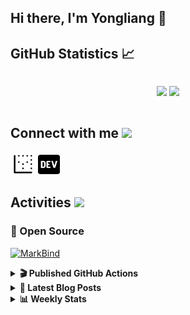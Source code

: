 ## Hi there, I'm Yongliang 👋 

## GitHub Statistics :chart_with_upwards_trend:
<div align="center">
<div style="display: flex; align-items: center; justify-content: center;">

[![](https://github-readme-stats.vercel.app/api?username=tlylt&show_icons=true&theme=tokyonight&hide_border=true&locale=en)](https://github.com/tlylt)
[![](https://github-readme-streak-stats.herokuapp.com/?user=tlylt&theme=tokyonight&hide_border=true)](https://github.com/tlylt)
</div>
</div>

## Connect with me <img src="https://media.giphy.com/media/2wh5K5yE3ulp3xgYcG/giphy-downsized.gif" width="30">

<a href="https://www.yongliangliu.com/" target="_blank"><img align="center" src="static/site-icon.png" alt="yongliangliu.com" height="40" width="40" /></a>
<a href="https://dev.to/tlylt" target="_blank"><img align="center" src="static/dev-badge.svg" alt="dev.to/tlylt" height="35" width="35" /></a>

## Activities <img src="https://media.giphy.com/media/WUlplcMpOCEmTGBtBW/giphy.gif" width="30">

### 🔭 Open Source

[![MarkBind](https://github-readme-stats.vercel.app/api/pin/?username=markbind&repo=markbind)](https://github.com/MarkBind/markbind)

<details>
<summary> <b>🎬 Published GitHub Actions </b> </summary>

[![install-graphviz](https://github-readme-stats.vercel.app/api/pin/?username=tlylt&repo=install-graphviz)](https://github.com/tlylt/install-graphviz)

[![reposense-action](https://github-readme-stats.vercel.app/api/pin/?username=tlylt&repo=reposense-action)](https://github.com/tlylt/reposense-action)

[![markbin-action](https://github-readme-stats.vercel.app/api/pin/?username=markbind&repo=markbind-action)](https://github.com/MarkBind/markbind-action)

</details>

<details>
<summary> <b>📕 Latest Blog Posts</b> </summary>

<!-- BLOG-POST-LIST:START -->
- [Open Source Software &lpar;OSS&rpar; Developer Journey](https://www.yongliangliu.com/blog/oss-dev-logs/)
- [Crossing abstraction barrier between parent and child class](https://www.yongliangliu.com/blog/cross-abstraction-barrier-between-parent-child/)
- [Intermediate GitHub CI Workflow Walk Through](https://www.yongliangliu.com/blog/intermediate-github-ci-workflow-walk-through/)
- [RooFind](https://www.yongliangliu.com/blog/roofind/)
- [Prove that the problem of determining whether a graph is connected is evasive](https://www.yongliangliu.com/blog/prove-graph-check-connected-evasive/)
<!-- BLOG-POST-LIST:END -->

</details>

<details>
<summary> <b>📊 Weekly Stats</b> </summary>

<!--START_SECTION:waka-->
![Code Time](http://img.shields.io/badge/Code%20Time-0%20secs-blue)

**🐱 My GitHub Data** 

> 🏆 3,391 Contributions in the Year 2022
 > 
> 📦 291.3 kB Used in GitHub's Storage 
 > 
> 🚫 Not Opted to Hire
 > 
> 📜 117 Public Repositories 
 > 
> 🔑 17 Private Repositories  
 > 
**I'm an Early 🐤** 

```text
🌞 Morning    412 commits    ██████░░░░░░░░░░░░░░░░░░░   26.16% 
🌆 Daytime    444 commits    ███████░░░░░░░░░░░░░░░░░░   28.19% 
🌃 Evening    589 commits    █████████░░░░░░░░░░░░░░░░   37.4% 
🌙 Night      130 commits    ██░░░░░░░░░░░░░░░░░░░░░░░   8.25%

```
📅 **I'm Most Productive on Sunday** 

```text
Monday       196 commits    ███░░░░░░░░░░░░░░░░░░░░░░   12.44% 
Tuesday      153 commits    ██░░░░░░░░░░░░░░░░░░░░░░░   9.71% 
Wednesday    236 commits    ███░░░░░░░░░░░░░░░░░░░░░░   14.98% 
Thursday     237 commits    ███░░░░░░░░░░░░░░░░░░░░░░   15.05% 
Friday       270 commits    ████░░░░░░░░░░░░░░░░░░░░░   17.14% 
Saturday     196 commits    ███░░░░░░░░░░░░░░░░░░░░░░   12.44% 
Sunday       287 commits    ████░░░░░░░░░░░░░░░░░░░░░   18.22%

```


📊 **This Week I Spent My Time On** 

```text
⌚︎ Time Zone: Asia/Singapore

💬 Programming Languages: 
YAML                     4 mins              ███████████████░░░░░░░░░░   62.12% 
Markdown                 2 mins              ██████░░░░░░░░░░░░░░░░░░░   27.43% 
Other                    0 secs              █░░░░░░░░░░░░░░░░░░░░░░░░   6.41% 
Vue.js                   0 secs              █░░░░░░░░░░░░░░░░░░░░░░░░   3.62% 
Python                   0 secs              ░░░░░░░░░░░░░░░░░░░░░░░░░   0.42%

```


 Last Updated on 29/07/2022 00:42:35 UTC
<!--END_SECTION:waka-->

</details>
